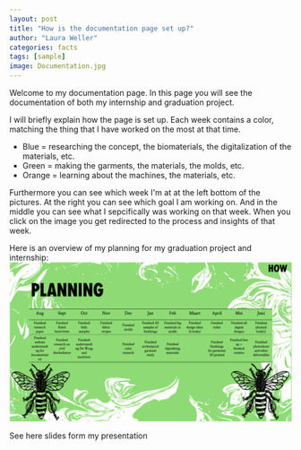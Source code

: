 ```yaml
---
layout: post
title: "How is the documentation page set up?"
author: "Laura Weller"
categories: facts
tags: [sample]
image: Documentation.jpg
---
```


Welcome to my documentation page. In this page you will see the documentation of both my internship and graduation project. 

I will briefly explain how the page is set up. Each week contains a color, matching the thing that I have worked on the most at that time. 
- Blue = researching the concept, the biomaterials, the digitalization of the materials, etc. 
- Green = making the garments, the materials, the molds, etc. 
- Orange = learning about the machines, the materials, etc. 

Furthermore you can see which week I'm at at the left bottom of the pictures. At the right you can see which goal I am working on. And in the middle you can see what I sepcifically was working on that week. When you click on the image you get redirected to the process and insights of that week.

Here is an overview of my planning for my graduation project and internship:
<img src="./assets/img/Planning.jpg" alt="Planning">

See here slides form my presentation
<script async class="speakerdeck-embed" data-id="585245d01ee1013238737e42b879906f" data-ratio="1.77777777777778" src="/Users/lauraweller/Documents/AMFI/Internship/GitHub/laurafreyaweller.github.io/assets/Presentations/Presentation.pptx"></script>


<script async class="speakerdeck-embed" data-id="585245d01ee1013238737e42b879906f" data-ratio="1.77777777777778" src="//speakerdeck.com/assets/embed.js"></script>

